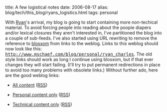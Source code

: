 title: A few logistical notes
date: 2006-08-17
alias: blog/tech/this_blog/ryans_logistics.html
tags: personal

With <a
href="http://www.mschaef.com/blog/personal/ryan_charles">Ryan</a>'s
arrival, my blog is going to start containing more non-techical
material.  To avoid forcing people into reading about the poopie
diapers and/or lexical closures they aren't interested in, I've
partitioned the blog into a couple of sub-feeds.  I've also started
using URL rewriting to remove the reference to <a
href="http://www.blosxom.com/">blosxom</a> from links to the weblog.
Links to this weblog should now look like this:
<tt>http://www.mschaef.com/blog/personal/ryan_charles</tt>.  The old
style links should work as long I continue using blosxom, but if that
ever changes they will start failing. (I'll try to put permanent
redirections in place to avoid too many problems with obsolete links.)
Without further ado, here are the good weblog links:

* <a href="http://www.mschaef.com/blog/">All content</a>
  (<a href="http://www.mschaef.com/blog/index.rss">RSS</a>)

* <a href="http://www.mschaef.com/blog/personal/">Personal content only</a>
  (<a href="http://www.mschaef.com/blog/personal/index.rss">RSS</a>)
  
* <a href="http://www.mschaef.com/blog/tech/">Technical content only</a>
  (<a href="http://www.mschaef.com/blog/tech/index.rss">RSS</a>)
